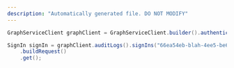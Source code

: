 ```yaml
---
description: "Automatically generated file. DO NOT MODIFY"
---
```

<!-- markdownlint-disable MD041 -->

```java
GraphServiceClient graphClient = GraphServiceClient.builder().authenticationProvider( authProvider ).buildClient();

SignIn signIn = graphClient.auditLogs().signIns("66ea54eb-blah-4ee5-be62-ff5a759b0100")
    .buildRequest()
    .get();
```
